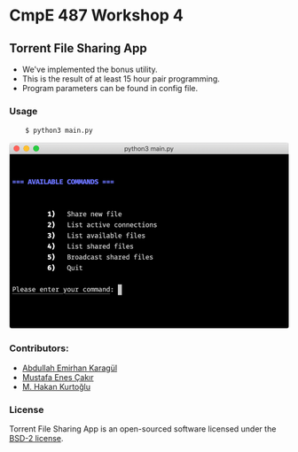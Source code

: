 # CmpE 487 Workshop 4

## Torrent File Sharing App
- We've implemented the bonus utility.
- This is the result of at least 15 hour pair programming.
- Program parameters can be found in config file.

### Usage
```bash
    $ python3 main.py
```

![Main Menu](main-menu.png)

### Contributors:
- [Abdullah Emirhan Karagül](https://github.com/emir350z)
- [Mustafa Enes Çakır](https://github.com/EnesCakir)
- [M. Hakan Kurtoğlu](https://github.com/memhak)

### License
Torrent File Sharing App is an open-sourced software licensed under the [BSD-2 license](https://opensource.org/licenses/BSD-2-Clause).
